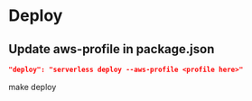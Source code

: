 # Deploy

## Update aws-profile in package.json
```json
"deploy": "serverless deploy --aws-profile <profile here>"
```


make deploy
